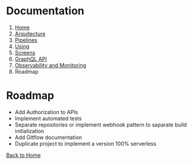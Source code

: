 # Documentation

1. [Home](../README.md)
1. [Arquitecture](architecture.md)
1. [Pipelines](pipelines.md)
3. [Using](using.md)
4. [Screens](screens.md)
5. [GraphQL API](graphql.md)
6. [Observability and Monitoring](monitoring.md)
7. Roadmap

# Roadmap

- Add Authorization to APIs
- Implement automated tests
- Separate repositories or implement webhook pattern to saparate build initialization
- Add Gitflow documentation
- Duplicate project to implement a version 100% serverless

[Back to Home](../README.md)

